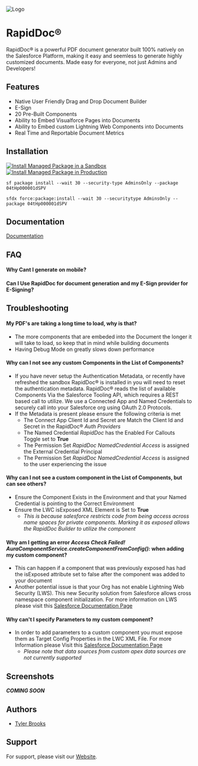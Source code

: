 ![Logo](https://uploads-ssl.webflow.com/6075edc3d43acf0612ddd29d/607605ecf795d582bebf9842_eVerge-logo-ko.svg)

# RapidDoc®

RapidDoc® is a powerful PDF document generator built 100% natively on the Salesforce Platform, making it easy and seemless to generate highly customized documents. Made easy for everyone, not just Admins and Developers!

## Features

- Native User Friendly Drag and Drop Document Builder
- E-Sign
- 20 Pre-Built Components
- Ability to Embed Visualforce Pages into Documents
- Ability to Embed custom Lightning Web Components into Documents
- Real Time and Reportable Document Metrics

## Installation

[![Install Managed Package in a Sandbox](./images/btn-install-managed-package-sandbox.png)](	https://test.salesforce.com/packaging/installPackage.apexp?p0=04tHp000001dSPV)
[![Install Managed Package in Production](./images/btn-install-managed-package-production.png)](https://login.salesforce.com/packaging/installPackage.apexp?p0=04tHp000001dSPV)

`sf package install --wait 30 --security-type AdminsOnly --package 04tHp000001dSPV`

`sfdx force:package:install --wait 30 --securitytype AdminsOnly --package 04tHp000001dSPV`

## Documentation

[Documentation](https://linktodocumentation)

## FAQ
#### Why Cant I generate on mobile?
#### Can I Use RapidDoc for document generation and my E-Sign provider for E-Signing?

## Troubleshooting
#### My PDF's are taking a long time to load, why is that?

- The more components that are embeded into the Document the longer it will take to load, so keep that in mind while building documents
- Having Debug Mode on greatly slows down performance

#### Why can I not see any custom Components in the List of Components?

- If you have never setup the Authentication Metadata, or recently have refreshed the sandbox RapidDoc® is installed in you will need to reset the authentication metadata. RapidDoc® reads the list of available Components Via the Salesforce Tooling API, which requires a REST based call to utilize. We use a Connected App and Named Credentials to securely call into your Salesforce org using OAuth 2.0 Protocols.
- If the Metadata is present please ensure the following criteria is met
  - The Connect App Client Id and Secret are Match the Client Id and Secret in the RapidDoc® _Auth Providers_
  - The Named Credential _RapidDoc_ has the Enabled For Callouts Toggle set to **True**
  - The Permission Set _RapidDoc NamedCredential Access_ is assigned the External Credential Principal
  - The Permission Set _RapidDoc NamedCredential Access_ is assigned to the user experiencing the issue

#### Why can I not see a custom component in the List of Components, but can see others?

- Ensure the Component Exists in the Environment and that your Named Credential is pointing to the Correct Environment
- Ensure the LWC isExposed XML Element is Set to **True**
  - _This is because salesforce restricts code from being access across name spaces for private components. Marking it as exposed allows the RapidDoc Builder to utilize the component_

#### Why am I getting an error _Access Check Failed! AuraComponentService.createComponentFromConfig():_ when adding my custom component?

- This can happen if a component that was previously exposed has had the isExposed attribute set to false after the component was added to your document
- Another potential issue is that your Org has not enable Lightning Web Security (LWS). This new Security solution from Salesforce allows cross namespace component initialization. For more information on LWS please visit this [Salesforce Documentation Page](https://developer.salesforce.com/docs/platform/lwc/guide/security-lwsec-intro.html)

#### Why can't I specify Parameters to my custom component?

- In order to add parameters to a custom component you must expose them as Target Config Properties in the LWC XML File. For more Information please Visit this [Salesforce Documentation Page](https://developer.salesforce.com/docs/platform/lwc/guide/reference-configuration-tags.html)
  - _Please note that data sources from custom apex data sources are not currently supported_

## Screenshots

**_COMING SOON_**

## Authors

- [Tyler Brooks](https://www.linkedin.com/in/tyler-brooks-663720159)

## Support

For support, please visit our [Website](https://www.evergegroup.com/contact-us).
